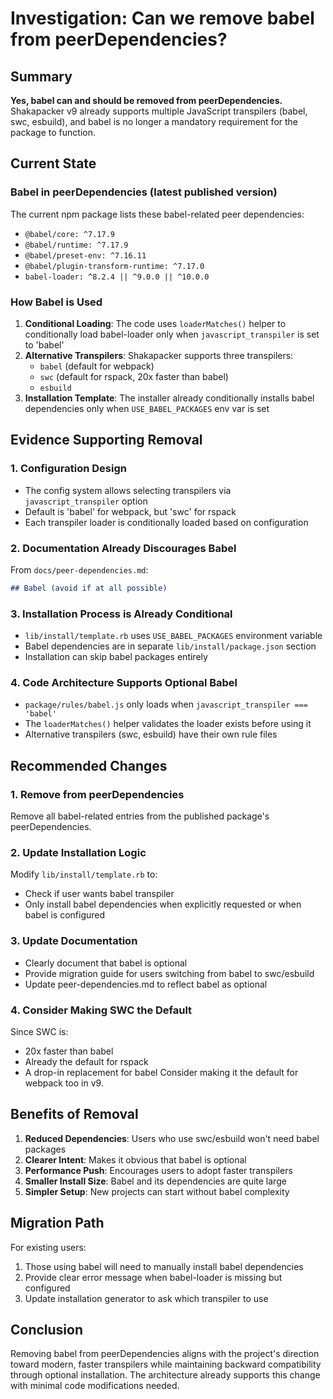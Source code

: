 # Investigation: Can we remove babel from peerDependencies?

## Summary

**Yes, babel can and should be removed from peerDependencies.** Shakapacker v9 already supports multiple JavaScript transpilers (babel, swc, esbuild), and babel is no longer a mandatory requirement for the package to function.

## Current State

### Babel in peerDependencies (latest published version)
The current npm package lists these babel-related peer dependencies:
- `@babel/core: ^7.17.9`
- `@babel/runtime: ^7.17.9`
- `@babel/preset-env: ^7.16.11`
- `@babel/plugin-transform-runtime: ^7.17.0`
- `babel-loader: ^8.2.4 || ^9.0.0 || ^10.0.0`

### How Babel is Used

1. **Conditional Loading**: The code uses `loaderMatches()` helper to conditionally load babel-loader only when `javascript_transpiler` is set to 'babel'
2. **Alternative Transpilers**: Shakapacker supports three transpilers:
   - `babel` (default for webpack)
   - `swc` (default for rspack, 20x faster than babel)
   - `esbuild`
3. **Installation Template**: The installer already conditionally installs babel dependencies only when `USE_BABEL_PACKAGES` env var is set

## Evidence Supporting Removal

### 1. Configuration Design
- The config system allows selecting transpilers via `javascript_transpiler` option
- Default is 'babel' for webpack, but 'swc' for rspack
- Each transpiler loader is conditionally loaded based on configuration

### 2. Documentation Already Discourages Babel
From `docs/peer-dependencies.md`:
```markdown
## Babel (avoid if at all possible)
```

### 3. Installation Process is Already Conditional
- `lib/install/template.rb` uses `USE_BABEL_PACKAGES` environment variable
- Babel dependencies are in separate `lib/install/package.json` section
- Installation can skip babel packages entirely

### 4. Code Architecture Supports Optional Babel
- `package/rules/babel.js` only loads when `javascript_transpiler === 'babel'`
- The `loaderMatches()` helper validates the loader exists before using it
- Alternative transpilers (swc, esbuild) have their own rule files

## Recommended Changes

### 1. Remove from peerDependencies
Remove all babel-related entries from the published package's peerDependencies.

### 2. Update Installation Logic
Modify `lib/install/template.rb` to:
- Check if user wants babel transpiler
- Only install babel dependencies when explicitly requested or when babel is configured

### 3. Update Documentation
- Clearly document that babel is optional
- Provide migration guide for users switching from babel to swc/esbuild
- Update peer-dependencies.md to reflect babel as optional

### 4. Consider Making SWC the Default
Since SWC is:
- 20x faster than babel
- Already the default for rspack
- A drop-in replacement for babel
Consider making it the default for webpack too in v9.

## Benefits of Removal

1. **Reduced Dependencies**: Users who use swc/esbuild won't need babel packages
2. **Clearer Intent**: Makes it obvious that babel is optional
3. **Performance Push**: Encourages users to adopt faster transpilers
4. **Smaller Install Size**: Babel and its dependencies are quite large
5. **Simpler Setup**: New projects can start without babel complexity

## Migration Path

For existing users:
1. Those using babel will need to manually install babel dependencies
2. Provide clear error message when babel-loader is missing but configured
3. Update installation generator to ask which transpiler to use

## Conclusion

Removing babel from peerDependencies aligns with the project's direction toward modern, faster transpilers while maintaining backward compatibility through optional installation. The architecture already supports this change with minimal code modifications needed.